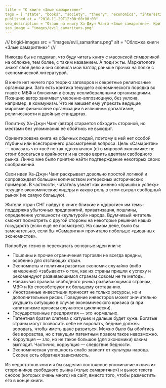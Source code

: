 ```yaml
---
title = "О книге «Злые самаритяне»"
tags = [ "state", "books", "society", "theory", "economics", "interesting", "popular-science-books", "science"]
published_at = "2018-11-29T12:00:00+00:00"
seo_description = "Отзыв на книгу Ха-Джун Чанга «Злые самаритяне». Критика современной экономики, рекомендации для развивающихся стран, много исторических примеров."
seo_image = "images/evil_samaritans.png"
---
```


/// brigid-images
src = "images/evil_samaritans.png"
alt = "Обложка книги «Злые самаритяне»"
///

Никогда бы не подумал, что буду читать книгу с масонской символикой на обложке, тем более, с таким названием. А поди ж ты. Маркетологи знают своё дело и она словила мой взгляд раньше прочих на полке с экономической литературой.

В книге нет ничего про теорию заговоров и секретные религиозные организации. Зато есть критика текущего экономического порядка во главе с МВФ и близкими к фонду неолиберальными организациями. Позицию автор занимает умеренно-аппозиоцную, без уклона, например, в коммунизм. Что не мешает ему упрекать ведущие мировые финансовые организации в излишнем догматизме, религиозности и двойных стандартах.

Политику Ха-Джун Чанг (автор) старается обходить стороной, но местами без упоминания её обойтись не выходит.

Ориентирована книга на обычных людей, поэтому в ней нет особой глубины или всестороннего рассмотрения вопроса. Цель «Самаритян» — показать что «всё не так однозначно» (с) в мировой экономике: не стоит бросаться в крайности и на слово верить адептам свободного рынка. Лично мне было приятно найти подтверждение некоторых своих соображений.

<!-- more -->

Свои идеи Ха-Джун Чанг раскрывает довольно простой логикой и сопровождает большим количеством интересных исторических примеров. В частности, читатель узнает как именно «пришли к успеху» текущие экономические лидеры и какую роль в этом сыграл свободный рынок (не самую большую).

Жители стран СНГ найдут в книге близкие и «дорогие» им темы: поддержка убыточных предприятий, приватизация, пошлины, определение успешности «культурой» народа. Вдумчивый читатель сможет посмотреть с другой стороны на некоторые решения наших государств (если ещё не посмотрел). На самом деле, было бы замечательно, если бы «Самаритян» прочитало побольше «диванных экономистов».

Попробую тезисно пересказать основные идеи книги:

- Пошлины и прочие ограничения торговли не всегда вредны, особенно для отстающих стран.
- Экономисты и политики развитых экономик случайно (либо намеренно) «забывают» о том, как их страны пришли к успеху и рекомендуют развивающимся странам совсем не те методы.
- Навязывая правила свободного рынка развивающимся странам, МВФ и Ко способствуют их большему отставанию.
- Иностранные инвестиции приносят не только ресурсы, но и дополнительные риски. Поведение инвесторов может значительно ухудшить ситуацию в случае экономического кризиса (а при капитализме кризисы случаются циклически).
- Государственные предприятия — это нормально.
- Патентная братия слетела с катушек и дальше будет хуже. Богатые страны могут позволить себе не воровать, бедные должны воровать, чтобы иметь шанс развиться. Можно было бы обойтись без воровства, но с текущим патентным правом такое невозможно.
- Коррупция — зло, но не такое большое (для экономики) каким выглядит. Частично, коррупция — следствие бедности.
- Экономическая успешность слабо зависит от культуры народа. Скорее есть обратная зависимость.

Из недостатков книги я бы выделил постоянное упоминание «клички» сторонников свободного рынка («злые самаритяне») и вынос текста сносок (которых очень много) на сайт, вместо того, чтобы разместить его в конце книги.
